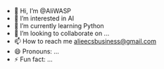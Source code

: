 - 👋 Hi, I’m @AliWASP
- 👀 I’m interested in AI
- 🌱 I’m currently learning Python
- 💞️ I’m looking to collaborate on ...
- 📫 How to reach me alieecsbusiness@gmail.com
- 😄 Pronouns: ...
- ⚡ Fun fact: ...

<!---
AliWASP/AliWASP is a ✨ special ✨ repository because its `README.md` (this file) appears on your GitHub profile.
You can click the Preview link to take a look at your changes.
--->
